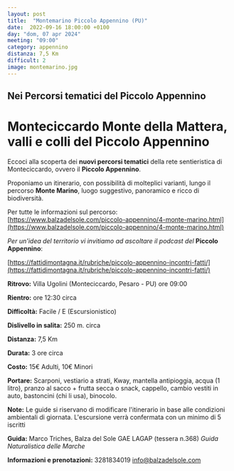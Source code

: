 ```yaml
---
layout: post
title:  "Montemarino Piccolo Appennino (PU)"
date:  2022-09-16 18:00:00 +0100
day: "dom, 07 apr 2024"
meeting: "09:00"
category: appennino 
distanza: 7,5 Km
difficult: 2
image: montemarino.jpg
---
```


## Nei Percorsi tematici del Piccolo Appennino

# Monteciccardo Monte della Mattera, valli e colli del Piccolo Appennino

Eccoci alla scoperta dei **nuovi percorsi tematici** della rete sentieristica di Monteciccardo, ovvero il **Piccolo Appennino**.

Proponiamo un itinerario, con possibilità di molteplici varianti, lungo il percorso **Monte Marino**, luogo suggestivo, panoramico e ricco di biodiversità.

Per tutte le informazioni sul percorso:  [https://www.balzadelsole.com/piccolo-appennino/4-monte-marino.html](https://www.balzadelsole.com/piccolo-appennino/4-monte-marino.html)


*Per un'idea del territorio vi invitiamo ad ascoltare il podcast del* **Piccolo Appennino**: 

[https://fattidimontagna.it/rubriche/piccolo-appennino-incontri-fatti/](https://fattidimontagna.it/rubriche/piccolo-appennino-incontri-fatti/)


**Ritrovo:** Villa Ugolini (Monteciccardo, Pesaro - PU) ore 09:00

**Rientro:** ore 12:30 circa 

**Difficoltà:** Facile / E (Escursionistico)

**Dislivello in salita:**  250 m. circa

**Distanza:** 7,5 Km

**Durata:** 3 ore circa

**Costo:** 15€ Adulti, 10€ Minori


**Portare:** Scarponi, vestiario a strati, Kway, mantella antipioggia, acqua (1 litro), pranzo al sacco + frutta secca o snack, cappello, cambio vestiti in auto, bastoncini (chi li usa), binocolo. 

**Note:** Le guide si riservano di modificare l'itinerario in base alle condizioni ambientali di giornata. L'escursione verrà confermata con un minimo di 5 iscritti

**Guida:** Marco Triches, Balza del Sole GAE LAGAP (tessera n.368)
*Guida Naturalistica delle Marche*

**Informazioni e prenotazioni:** 3281834019 info@balzadelsole.com

